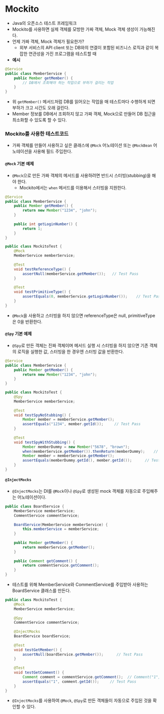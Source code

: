 # Mockito
* Java의 오픈소스 테스트 프레임워크
* Mockito를 사용하면 실제 객체를 모방한 가짜 객체, Mock 객체 생성이 가능해진다.
* 언제 가짜 객체, Mock 객체가 필요한가?
  * 외부 서비스의 API client 또는 DB와의 연결이 포함된 비즈니스 로직과 같이 복잡한 연관성을 가진 프로그램을 테스트할 때
* **예시**
```java
@Service
public class MemberService {
    public Member getMember() {
        // DB에서 조회해야 하는 작업으로 부하가 걸리는 작업
    }
}
```
* 위 `getMember()` 메서드처럼 DB를 읽어오는 작업을 매 테스트마다 수행하게 되면 부하가 크고 시간도 오래 걸린다.
* Member 정보를 DB에서 조회하지 않고 가짜 객체, Mock으로 만들어 DB 접근을 최소화할 수 있도록 할 수 있다.

### Mockito를 사용한 테스트코드
* 가짜 객체를 만들어 사용하고 싶은 클래스에 `@Mock` 어노테이션 또는 `@MockBean` 어노테이션을 사용해 필드 주입한다.

#### `@Mock` 기본 예제
* `@Mock`으로 만든 가짜 객체의 메서드를 사용하려면 반드시 스터빙(stubbing)을 해야 한다.
  * Mockito에서는 `when` 메서드를 이용해서 스터빙을 지원한다.
```java
@Service
public class MemberService {
    public Member getMember() {
        return new Member("1234", "john");
    }
    
    public int getLoginNumber() {
        return 1;
    }
}
```
```java
public class MockitoTest {
    @Mock
    MemberService memberService;
    
    @Test
    void testReferenceType() {
        assertNull(memberService.getMember());   // Test Pass
    }
    
    @Test
    void testPrimitiveType() {
        assertEquals(0, memberService.getLoginNumber());    // Test Pass
    }
}
```
* `@Mock`을 사용하고 스터빙을 하지 않으면 referenceType은 null, primitiveType은 0을 반환한다.

#### `@Spy` 기본 예제
* `@Spy`로 만든 객체는 진짜 객체이며 메서드 실행 시 스터빙을 하지 않으면 기존 객체의 로직을 실행한 값, 스터빙을 한 경우엔 스터빙 값을 반환한다.
```java
@Service
public class MemberService {
    public Member getMember() {
        return new Member("1234", "john");
    }
}
```
```java
public class MockitoTest {
    @Spy
    MemberService memberService;
    
    @Test
    void testSpyNoStubbing() {
        Member member = memberService.getMember();
        assertEquals("1234", member.getId());     // Test Pass
    }
    
    @Test
    void testSpyWithStubbing() {
        Member memberDummy = new Member("5678", "brown");
        when(memberService.getMember()).thenReturn(memberDummy);    // stubbing O
        Member member = memberService.getMember();
        assertEquals(memberDummy.getId(), member.getId());      // Test Pass
    }
}
```

#### `@InjectMocks`
* `@InjectMocks`는 DI를 `@Mock`이나 `@Spy`로 생성된 mock 객체를 자동으로 주입해주는 어노테이션이다.
```java
public class BoardService {
    MemberService memberService;
    CommentService commentService;
    
    BoardService(MemberService memberService) {
        this.memberService = memberService;
    }
    
    public Member getMember() {
        return memberService.getMember();
    }
    
    public Comment getComment() {
        return commentService.getComment();
    }
}
```
* 테스트를 위해 MemberService와 CommentService를 주입받아 사용하는 BoardService 클래스를 만든다.

```java
public class MockitoTest {
    @Mock
    MemberService memberService;
    
    @Spy
    CommentService commentService;
    
    @InjectMocks
    BoardService boardService;
    
    @Test
    void testGetMember() {
        assertNull(boardService.getMember());      // Test Pass
    }
    
    @Test
    void testGetComment() {
        Comment comment = commentService.getComment();  // Comment("1", "1234", "댓글");
        assertEquals("1", comment.getId());     // Test Pass
    } 
}
```
* `@InjectMocks`를 사용하여 `@Mock`, `@Spy`로 만든 객체들이 자동으로 주입된 것을 확인할 수 있다.
